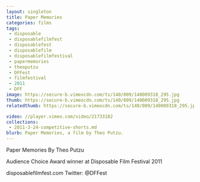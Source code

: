 ```yaml
---
layout: singleton
title: Paper Memories
categories: films
tags:
 - disposable
 - disposablefilmfest
 - disposablefest
 - disposablefilm
 - disposablefilmfestival
 - papermemories
 - theoputzu
 - DFFest
 - filmfestival
 - 2011
 - DFF
image: https://secure-b.vimeocdn.com/ts/140/009/140009318_295.jpg
thumb: https://secure-b.vimeocdn.com/ts/140/009/140009318_295.jpg
relatedthumb: https://secure-b.vimeocdn.com/ts/140/009/140009318_295.jpg

video: //player.vimeo.com/video/21733182
collections:
 - 2011-3-24-competitive-shorts.md
blurb: Paper Memories, a film by Theo Putzu.
---
```


Paper Memories
By Theo Putzu

Audience Choice Award winner at Disposable Film Festival 2011

disposablefilmfest.com
Twitter: @DFFest